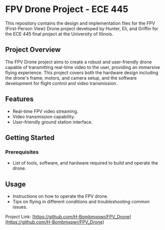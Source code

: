 # FPV Drone Project - ECE 445

This repository contains the design and implementation files for the FPV (First-Person View) Drone project developed by Hunter, Eli, and Griffin for the ECE 445 final project at the University of Illinois.

## Project Overview

The FPV Drone project aims to create a robust and user-friendly drone capable of transmitting real-time video to the user, providing an immersive flying experience. This project covers both the hardware design including the drone's frame, motors, and camera setup, and the software development for flight control and video transmission.

## Features

- Real-time FPV video streaming.
- Video transmission capability.
- User-friendly ground station interface.

## Getting Started

### Prerequisites

- List of tools, software, and hardware required to build and operate the drone.


## Usage

- Instructions on how to operate the FPV drone.
- Tips on flying in different conditions and troubleshooting common issues.




Project Link: [https://github.com/H-Bombmxpwr/FPV_Drone](https://github.com/H-Bombmxpwr/FPV_Drone)

